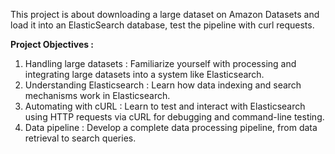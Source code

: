 This project is about downloading a large dataset on Amazon Datasets and load it into an ElasticSearch database, test the pipeline with curl requests. 

**Project Objectives :**
1. Handling large datasets : Familiarize yourself with processing and integrating large datasets into a system like Elasticsearch.
2. Understanding Elasticsearch : Learn how data indexing and search mechanisms work in Elasticsearch.
3. Automating with cURL : Learn to test and interact with Elasticsearch using HTTP requests via cURL for debugging and command-line testing.
4. Data pipeline : Develop a complete data processing pipeline, from data retrieval to search queries.
